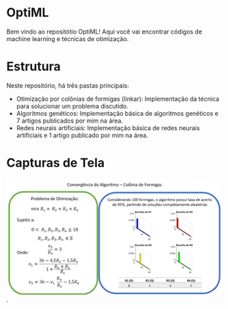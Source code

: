 # OptiML

Bem vindo ao repositótio OptiML! Aqui você vai encontrar códigos de machine learning e técnicas de otimização.

# Estrutura

Neste repositório, há três pastas principais:
- Otimização por colônias de formigas (linkar): Implementação da técnica para solucionar um problema discutido.
- Algoritmos genéticos: Implementação básica de algoritmos genéticos e 7 artigos publicados por mim na área.
- Redes neurais artificiais: Implementação básica de redes neurais artificiais e 1 artigo publicado por mim na área.

# Capturas de Tela
![Figure](https://github.com/mariaelisaoctaviano/OptiML/blob/main/Figuras/ant.png).
  
